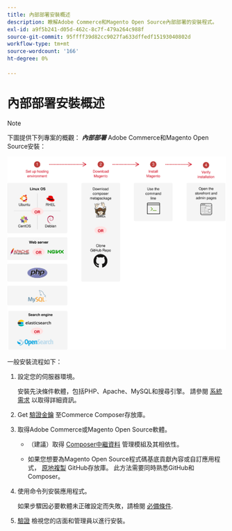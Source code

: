```yaml
---
title: 內部部署安裝概述
description: 瞭解Adobe Commerce和Magento Open Source內部部署的安裝程式。
exl-id: a9f5b241-d05d-462c-8c7f-479a264c988f
source-git-commit: 95ffff39d82cc9027fa633dffedf15193040802d
workflow-type: tm+mt
source-wordcount: '166'
ht-degree: 0%

---
```


# 內部部署安裝概述

>[!NOTE]
>
>下圖提供下列專案的概觀： _**內部部署**_ Adobe Commerce和Magento Open Source安裝：

![安裝的運作方式](../assets/installation/install-diagram-24.svg)

一般安裝流程如下：

1. 設定您的伺服器環境。

   安裝先決條件軟體，包括PHP、Apache、MySQL和搜尋引擎。 請參閱 [系統需求](system-requirements.md) 以取得詳細資訊。

1. Get [驗證金鑰](prerequisites/authentication-keys.md) 至Commerce Composer存放庫。

1. 取得Adobe Commerce或Magento Open Source軟體。

   * （建議）取得 [Composer中繼資料](composer.md) 管理模組及其相依性。

   * 如果您想要為Magento Open Source程式碼基底貢獻內容或自訂應用程式， [原地複製](https://developer.adobe.com/commerce/contributor/guides/install/clone-repository/) GitHub存放庫。 此方法需要同時熟悉GitHub和Composer。

1. 使用命令列安裝應用程式。

   如果步驟因必要軟體未正確設定而失敗，請檢閱 [必備條件](prerequisites/overview.md).

1. [驗證](next-steps/verify.md) 檢視您的店面和管理員以進行安裝。
